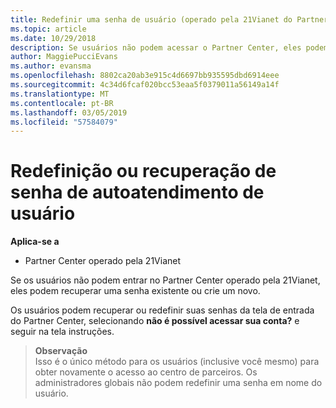 ```yaml
---
title: Redefinir uma senha de usuário (operado pela 21Vianet do Partner Center)
ms.topic: article
ms.date: 10/29/2018
description: Se usuários não podem acessar o Partner Center, eles podem recuperar ou redefinir sua senha na tela de entrada.
author: MaggiePucciEvans
ms.author: evansma
ms.openlocfilehash: 8802ca20ab3e915c4d6697bb935595dbd6914eee
ms.sourcegitcommit: 4c34d6fcaf020bcc53eaa5f0379011a56149a14f
ms.translationtype: MT
ms.contentlocale: pt-BR
ms.lasthandoff: 03/05/2019
ms.locfileid: "57584079"
---
```

# <a name="user-self-service-password-recover-or-reset"></a>Redefinição ou recuperação de senha de autoatendimento de usuário

**Aplica-se a**

-   Partner Center operado pela 21Vianet


Se os usuários não podem entrar no Partner Center operado pela 21Vianet, eles podem recuperar uma senha existente ou crie um novo. 

Os usuários podem recuperar ou redefinir suas senhas da tela de entrada do Partner Center, selecionando **não é possível acessar sua conta?** e seguir na tela instruções. 

>**Observação**<br>Isso é o único método para os usuários (inclusive você mesmo) para obter novamente o acesso ao centro de parceiros. Os administradores globais não podem redefinir uma senha em nome do usuário.



 




